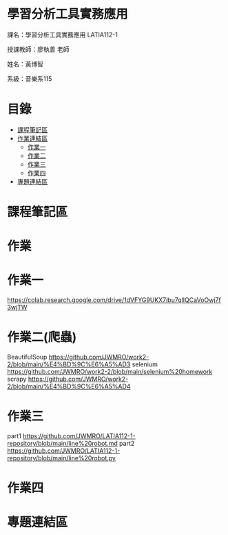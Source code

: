 # 學習分析工具實務應用

課名：學習分析工具實務應用 LATIA112-1

授課教師：廖執善 老師

姓名：黃博智

系級：音樂系115

# 目錄

- [課程筆記區](#課程筆記區)
- [作業連結區](#作業)
  - [作業一](#作業一)
  - [作業二](#作業二)
  - [作業三](#作業三)
  - [作業四](#作業四)
- [專題連結區](#專題連結區)

# 課程筆記區


# 作業


# 作業一
https://colab.research.google.com/drive/1dVFYG9UKX7ibu7qlIQCaVoOwj7f3wjTW

# 作業二(爬蟲)
BeautifulSoup https://github.com/JWMRO/work2-2/blob/main/%E4%BD%9C%E6%A5%AD3
selenium https://github.com/JWMRO/work2-2/blob/main/selenium%20homework
scrapy https://github.com/JWMRO/work2-2/blob/main/%E4%BD%9C%E6%A5%AD4
# 作業三
part1 https://github.com/JWMRO/LATIA112-1-repository/blob/main/line%20robot.md
part2 https://github.com/JWMRO/LATIA112-1-repository/blob/main/line%20robot.py
# 作業四


# 專題連結區




<!---
JWMRO/JWMRO is a ✨ special ✨ repository because its `README.md` (this file) appears on your GitHub profile.
You can click the Preview link to take a look at your changes.
--->

